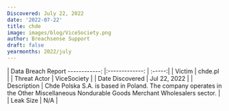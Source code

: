```yaml
---
Discovered: July 22, 2022
date: '2022-07-22'
title: chde
image: images/blog/ViceSociety.png
author: Breachsense Support
draft: false
yearmonths: 2022/july
---
```



| Data Breach Report
------------:     |:-------------:    | :-----:|
| Victim      | chde.pl      | 
| Threat Actor      | ViceSociety      | 
| Date Discovered      | Jul 22, 2022      | 
| Description      | Chde Polska S.A. is based in Poland. The company operates in the Other Miscellaneous Nondurable Goods Merchant Wholesalers sector.       | 
| Leak Size      | N/A      | 

